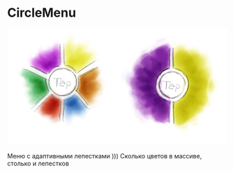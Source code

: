 # CircleMenu
<img src="https://github.com/ihValery/CircleMenu/blob/main/Petal.png"></a>

Меню с адаптивными лепестками )))
Сколько цветов в массиве, столько и лепестков
